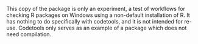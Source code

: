 
This copy of the package is only an experiment, a test of workflows for
checking R packages on Windows using a non-default installation of R.  It
has nothing to do specifically with codetools, and it is not intended for
re-use. Codetools only serves as an example of a package which does not need
compilation.

